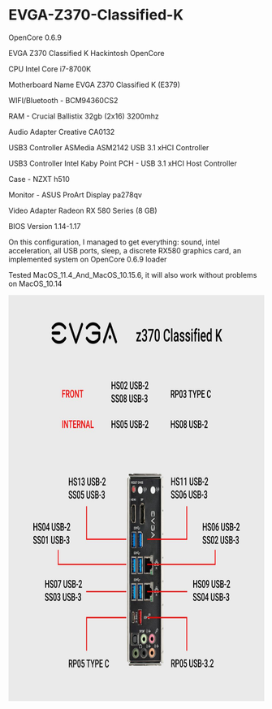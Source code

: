 # EVGA-Z370-Classified-K
OpenCore 0.6.9

EVGA Z370 Classified K Hackintosh OpenCore

CPU                   Intel Core i7-8700K

Motherboard Name  	  EVGA Z370 Classified K (E379)

WIFI/Bluetooth - BCM94360CS2

RAM - Crucial Ballistix 32gb (2x16) 3200mhz

Audio Adapter  	      Creative CA0132

USB3 Controller  	    ASMedia ASM2142 USB 3.1 xHCI Controller

USB3 Controller     	Intel Kaby Point PCH - USB 3.1 xHCI Host Controller

Case - NZXT h510

Monitor - ASUS ProArt Display pa278qv

Video Adapter       	Radeon RX 580 Series (8 GB)

BIOS Version  	      1.14-1.17


On this configuration, I managed to get everything: sound, intel acceleration, all USB ports, sleep, a discrete RX580 graphics card, an implemented system on OpenCore 0.6.9 loader

Tested MacOS_11.4_And_MacOS_10.15.6, it will also work without problems on MacOS_10.14


<img src="https://github.com/DmitriyyyyS/EVGA-Z370-Classified-K/blob/master/Other/USB-map.jpg" width="900" height="800"/>
